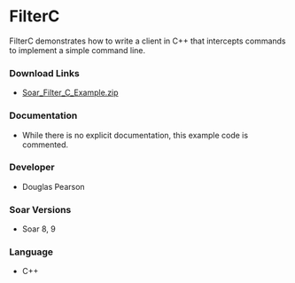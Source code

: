 # FilterC #

FilterC demonstrates how to write a client in C++ that intercepts commands to implement a simple command line.

### Download Links ###
  * [Soar\_Filter\_C\_Example.zip](http://web.eecs.umich.edu/~soar/downloads/Unsupported/Soar_Filter_C_Example.zip)

### Documentation ###
  * While there is no explicit documentation, this example code is commented.

### Developer ###
  * Douglas Pearson

### Soar Versions ###
  * Soar 8, 9

### Language ###
  * C++

